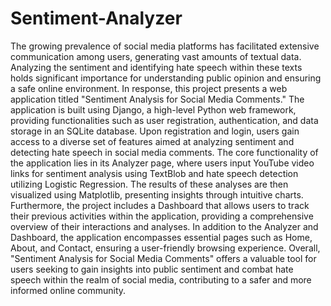 # Sentiment-Analyzer

The growing prevalence of social media platforms has facilitated extensive communication 
among users, generating vast amounts of textual data. Analyzing the sentiment and identifying 
hate speech within these texts holds significant importance for understanding public opinion and 
ensuring a safe online environment. In response, this project presents a web application titled 
"Sentiment Analysis for Social Media Comments."
The application is built using Django, a high-level Python web framework, providing 
functionalities such as user registration, authentication, and data storage in an SQLite database. 
Upon registration and login, users gain access to a diverse set of features aimed at analyzing 
sentiment and detecting hate speech in social media comments.
The core functionality of the application lies in its Analyzer page, where users input YouTube 
video links for sentiment analysis using TextBlob and hate speech detection utilizing Logistic 
Regression. The results of these analyses are then visualized using Matplotlib, presenting 
insights through intuitive charts.
Furthermore, the project includes a Dashboard that allows users to track their previous activities 
within the application, providing a comprehensive overview of their interactions and analyses. 
In addition to the Analyzer and Dashboard, the application encompasses essential pages such as 
Home, About, and Contact, ensuring a user-friendly browsing experience.
Overall, "Sentiment Analysis for Social Media Comments" offers a valuable tool for users 
seeking to gain insights into public sentiment and combat hate speech within the realm of social 
media, contributing to a safer and more informed online community.
